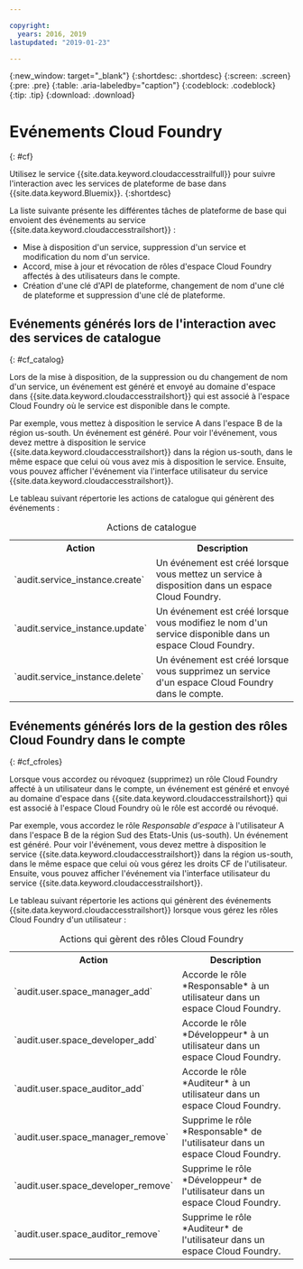 ```yaml
---

copyright:
  years: 2016, 2019
lastupdated: "2019-01-23"

---
```


{:new_window: target="_blank"}
{:shortdesc: .shortdesc}
{:screen: .screen}
{:pre: .pre}
{:table: .aria-labeledby="caption"}
{:codeblock: .codeblock}
{:tip: .tip}
{:download: .download}


# Evénements Cloud Foundry
{: #cf}

Utilisez le service {{site.data.keyword.cloudaccesstrailfull}} pour suivre l'interaction avec les services de plateforme de base dans {{site.data.keyword.Bluemix}}. 
{:shortdesc}


La liste suivante présente les différentes tâches de plateforme de base qui envoient des événements au service {{site.data.keyword.cloudaccesstrailshort}} : 

* Mise à disposition d'un service, suppression d'un service et modification du nom d'un service.
* Accord, mise à jour et révocation de rôles d'espace Cloud Foundry affectés à des utilisateurs dans le compte.
* Création d'une clé d'API de plateforme, changement de nom d'une clé de plateforme et suppression d'une clé de plateforme.


## Evénements générés lors de l'interaction avec des services de catalogue
{: #cf_catalog}

Lors de la mise à disposition, de la suppression ou du changement de nom d'un service, un événement est généré et envoyé au domaine d'espace dans {{site.data.keyword.cloudaccesstrailshort}} qui est associé à l'espace Cloud Foundry où le service est disponible dans le compte.  

Par exemple, vous mettez à disposition le service A dans l'espace B de la région us-south. Un événement est généré. Pour voir l'événement, vous devez mettre à disposition le service {{site.data.keyword.cloudaccesstrailshort}} dans la région us-south, dans le même espace que celui où vous avez mis à disposition le service. Ensuite, vous pouvez afficher l'événement via l'interface utilisateur du service {{site.data.keyword.cloudaccesstrailshort}}.

Le tableau suivant répertorie les actions de catalogue qui génèrent des événements :

<table>
  <caption>Actions de catalogue</caption>
  <tr>
    <th>Action</th>
	  <th>Description</th>
  <tr>
  <tr>
    <td>`audit.service_instance.create`</td>
	<td>Un événement est créé lorsque vous mettez un service à disposition dans un espace Cloud Foundry. </td>
  </tr>
  <tr>
    <td>`audit.service_instance.update`</td>
	<td>Un événement est créé lorsque vous modifiez le nom d'un service disponible dans un espace Cloud Foundry. </td>
  </tr>
  <tr>
    <td>`audit.service_instance.delete`</td>
	<td>Un événement est créé lorsque vous supprimez un service d'un espace Cloud Foundry dans le compte. </td>
  </tr>
</table>


 	

## Evénements générés lors de la gestion des rôles Cloud Foundry dans le compte
{: #cf_cfroles} 

Lorsque vous accordez ou révoquez (supprimez) un rôle Cloud Foundry affecté à un utilisateur dans le compte, un événement est généré et envoyé au domaine d'espace dans {{site.data.keyword.cloudaccesstrailshort}} qui est associé à l'espace Cloud Foundry où le rôle est accordé ou révoqué.  

Par exemple, vous accordez le rôle *Responsable d'espace* à l'utilisateur A dans l'espace B de la région Sud des Etats-Unis (us-south). Un événement est généré. Pour voir l'événement, vous devez mettre à disposition le service {{site.data.keyword.cloudaccesstrailshort}} dans la région us-south, dans le même espace que celui où vous gérez les droits CF de l'utilisateur. Ensuite, vous pouvez afficher l'événement via l'interface utilisateur du service {{site.data.keyword.cloudaccesstrailshort}}.


Le tableau suivant répertorie les actions qui génèrent des événements {{site.data.keyword.cloudaccesstrailshort}} lorsque vous gérez les rôles Cloud Foundry d'un utilisateur :

<table>
  <caption>Actions qui gèrent des rôles Cloud Foundry</caption>
  <tr>
    <th>Action</th>
	<th>Description</th>
  <tr>
  <tr>
    <td>`audit.user.space_manager_add`</td>
	<td>Accorde le rôle *Responsable* à un utilisateur dans un espace Cloud Foundry.</td>
  </tr>
  <tr>
    <td>`audit.user.space_developer_add`</td>
	<td>Accorde le rôle *Développeur* à un utilisateur dans un espace Cloud Foundry.</td>
  </tr>
  <tr>
    <td>`audit.user.space_auditor_add`</td>
	<td>Accorde le rôle *Auditeur* à un utilisateur dans un espace Cloud Foundry.</td>
  </tr>
  <tr>
    <td>`audit.user.space_manager_remove`</td>
	<td>Supprime le rôle *Responsable* de l'utilisateur dans un espace Cloud Foundry.</td>
  </tr>
  <tr>
    <td>`audit.user.space_developer_remove`</td>
	<td>Supprime le rôle *Développeur* de l'utilisateur dans un espace Cloud Foundry.</td>
  </tr>
  <tr>
    <td>`audit.user.space_auditor_remove`</td>
	<td>Supprime le rôle *Auditeur* de l'utilisateur dans un espace Cloud Foundry.</td>
  </tr>
</table>






	
 	
 	
